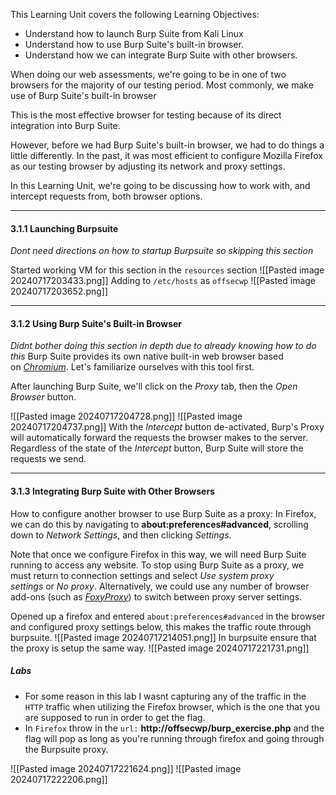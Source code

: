 This Learning Unit covers the following Learning Objectives:

- Understand how to launch Burp Suite from Kali Linux
- Understand how to use Burp Suite's built-in browser.
- Understand how we can integrate Burp Suite with other browsers.

When doing our web assessments, we're going to be in one of two browsers for the majority of our testing period. Most commonly, we make use of Burp Suite's built-in browser

This is the most effective browser for testing because of its direct integration into Burp Suite.

However, before we had Burp Suite's built-in browser, we had to do things a little differently. In the past, it was most efficient to configure Mozilla Firefox as our testing browser by adjusting its network and proxy settings.

In this Learning Unit, we're going to be discussing how to work with, and intercept requests from, both browser options.

--------------------------------------------------

#### 3.1.1 Launching Burpsuite
*Dont need directions on how to startup Burpsuite so skipping this section*

Started working VM for this section in the `resources` section
![[Pasted image 20240717203433.png]]
Adding to `/etc/hosts` as `offsecwp`
![[Pasted image 20240717203652.png]]

--------------------------------------------------

#### 3.1.2 Using Burp Suite's Built-in Browser
*Didnt bother doing this section in depth due to already knowing how to do this*
Burp Suite provides its own native built-in web browser based on [_Chromium_](https://www.chromium.org/). Let's familiarize ourselves with this tool first.

After launching Burp Suite, we'll click on the _Proxy_ tab, then the _Open Browser_ button.

![[Pasted image 20240717204728.png]]
![[Pasted image 20240717204737.png]]
With the _Intercept_ button de-activated, Burp's Proxy will automatically forward the requests the browser makes to the server. Regardless of the state of the _Intercept_ button, Burp Suite will store the requests we send.

--------------------------------------------------

#### 3.1.3 Integrating Burp Suite with Other Browsers

How to configure another browser to use Burp Suite as a proxy:
In Firefox, we can do this by navigating to **about:preferences#advanced**, scrolling down to _Network Settings_, and then clicking _Settings_.

Note that once we configure Firefox in this way, we will need Burp Suite running to access any website. To stop using Burp Suite as a proxy, we must return to connection settings and select _Use system proxy settings_ or _No proxy_. Alternatively, we could use any number of browser add-ons (such as [_FoxyProxy_](https://getfoxyproxy.org/)) to switch between proxy server settings.

Opened up a firefox and entered `about:preferences#advanced` in the browser and configured proxy settings below, this makes the traffic route through burpsuite.
![[Pasted image 20240717214051.png]]
In burpsuite ensure that the proxy is setup the same way.
![[Pasted image 20240717221731.png]]
##### Labs
- For some reason in this lab I wasnt capturing any of the traffic in the `HTTP` traffic when utilizing the Firefox browser, which is the one that you are supposed to run in order to get the flag.
- In `Firefox` throw in the `url:` **http://offsecwp/burp_exercise.php** and the flag will pop as long as you're running through firefox and going through the Burpsuite proxy.

![[Pasted image 20240717221624.png]]
![[Pasted image 20240717222206.png]]
